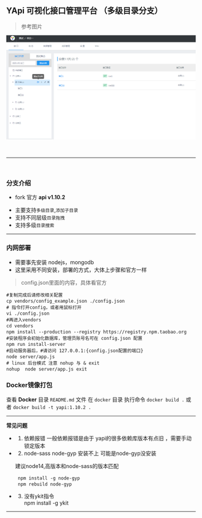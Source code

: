 ## YApi  可视化接口管理平台 （多级目录分支）

> 参考图片 

  ![img](./yapi_menu.png)

<br/>

---

<br/>

### 分支介绍 
  * fork 官方 **api v1.10.2**
  - 主要支持`多级目录`,`添加子目录`
  - 支持不同层级`目录拖拽`
  - 支持多级`目录搜索`

---


### 内网部署
  - 需要事先安装 nodejs，mongodb  
  - 这里采用不同安装，部署的方式，大体上步骤和官方一样 

> config.json里面的内容，具体看官方

```shell
#复制完成后请修改相关配置
cp vendors/config_example.json ./config.json 
# 指令打开config，或者用鼠标打开
vi ./config.json 
#再进入vendors
cd vendors
npm install --production --registry https://registry.npm.taobao.org
#安装程序会初始化数据库，管理员账号名可在 config.json 配置
npm run install-server 
#启动服务器后，#请访问 127.0.0.1:{config.json配置的端口}
node server/app.js 
# linux 后台模式 注意 nohup 与 & exit
nohup  node server/app.js exit    
  ``` 
### Docker镜像打包
查看 **Docker** 目录 `README.md` 文件
在 `docker` 目录 执行命令 `docker build .` 或者 `docker build -t yapi:1.10.2 .`

---
 **常见问题**

 - 1. 依赖报错
 一般依赖报错是由于 yapi的很多依赖库版本有点旧 ，需要手动锁定版本

 - 2. node-sass node-gyp  安装不上 
   可能是node-gyp没安装  

   建议node14,高版本和node-sass的版本匹配
   ```shell
    npm install -g node-gyp
    npm rebuild node-gyp
   ```
 
 - 3. 没有ykit指令    
   npm install -g ykit

---
